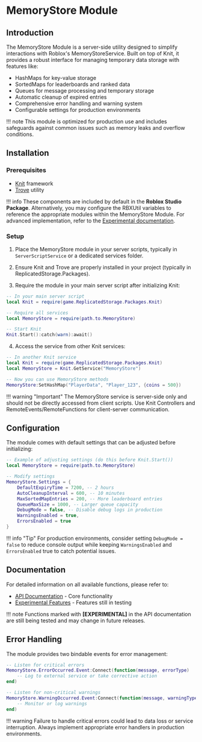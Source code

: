 # MemoryStore Module

## Introduction

The MemoryStore Module is a server-side utility designed to simplify interactions with Roblox's MemoryStoreService. Built on top of Knit, it provides a robust interface for managing temporary data storage with features like:

- HashMaps for key-value storage
- SortedMaps for leaderboards and ranked data
- Queues for message processing and temporary storage
- Automatic cleanup of expired entries
- Comprehensive error handling and warning system
- Configurable settings for production environments

!!! note
    This module is optimized for production use and includes safeguards against common issues such as memory leaks and overflow conditions.


## Installation

### Prerequisites

- [Knit](https://github.com/Sleitnick/Knit) framework
- [Trove](https://github.com/Sleitnick/RbxUtil/tree/main/modules/trove) utility

!!! info
    These components are included by default in the **Roblox Studio Package**. Alternatively, you may configure the RBXUtil variables to reference the appropriate modules within the MemoryStore Module. For advanced implementation, refer to the [Experimental documentation](./EXP.md).

### Setup

1. Place the MemoryStore module in your server scripts, typically in `ServerScriptService` or a dedicated services folder.

2. Ensure Knit and Trove are properly installed in your project (typically in ReplicatedStorage.Packages).

3. Require the module in your main server script after initializing Knit:

```lua
-- In your main server script
local Knit = require(game.ReplicatedStorage.Packages.Knit)

-- Require all services
local MemoryStore = require(path.to.MemoryStore)

-- Start Knit
Knit.Start():catch(warn):await()
```

4. Access the service from other Knit services:

```lua
-- In another Knit service
local Knit = require(game.ReplicatedStorage.Packages.Knit)
local MemoryStore = Knit.GetService("MemoryStore")

-- Now you can use MemoryStore methods
MemoryStore:SetHashMap("PlayerData", "Player_123", {coins = 500})
```

!!! warning "Important"
    The MemoryStore service is server-side only and should not be directly accessed from client scripts. Use Knit Controllers and RemoteEvents/RemoteFunctions for client-server communication.


## Configuration

The module comes with default settings that can be adjusted before initializing:

```lua
-- Example of adjusting settings (do this before Knit.Start())
local MemoryStore = require(path.to.MemoryStore)

-- Modify settings
MemoryStore.Settings = {
    DefaultExpiryTime = 7200, -- 2 hours
    AutoCleanupInterval = 600, -- 10 minutes
    MaxSortedMapEntries = 200, -- More leaderboard entries
    QueueMaxSize = 1000, -- Larger queue capacity
    DebugMode = false, -- Disable debug logs in production
    WarningsEnabled = true,
    ErrorsEnabled = true
}
```

!!! info "Tip"
    For production environments, consider setting `DebugMode = false` to reduce console output while keeping `WarningsEnabled` and `ErrorsEnabled` true to catch potential issues.

## Documentation

For detailed information on all available functions, please refer to:

- [API Documentation](./API.md) - Core functionality
- [Experimental Features](./EXP.md) - Features still in testing

!!! note
    Functions marked with **[EXPERIMENTAL]** in the API documentation are still being tested and may change in future releases.

## Error Handling

The module provides two bindable events for error management:

```lua
-- Listen for critical errors
MemoryStore.ErrorOccurred.Event:Connect(function(message, errorType)
    -- Log to external service or take corrective action
end)

-- Listen for non-critical warnings
MemoryStore.WarningOccurred.Event:Connect(function(message, warningType)
    -- Monitor or log warnings
end)
```

!!! warning 
    Failure to handle critical errors could lead to data loss or service interruption. Always implement appropriate error handlers in production environments.